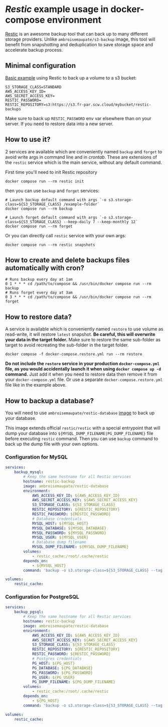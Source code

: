 # _Restic_ example usage in docker-compose environment

[Restic](https://restic.readthedocs.io/en/latest/index.html) is an awesome backup tool that can back up 
to many different storage providers. Unlike `ambroisemaupate/s3-backup` image, this tool will benefit from
snapshotting and deduplication to save storage space and accelerate backup process.

## Minimal configuration

[Basic example](./docker-compose.yml) using Restic to back up a volume to a s3 bucket:

```dotenv
S3_STORAGE_CLASS=STANDARD
AWS_ACCESS_KEY_ID=
AWS_SECRET_ACCESS_KEY=
RESTIC_PASSWORD=
RESTIC_REPOSITORY=s3:https://s3.fr-par.scw.cloud/mybucket/restic-backups
```

Make sure to back up `RESTIC_PASSWORD` env var elsewhere than on your server. If you need to restore data into a 
new server.

## How to use it?

2 services are available which are conveniently named `backup` and `forget` to avoid write args in command line 
and in *crontab*. These are extensions of the `restic` service which is the main service, without any default command.

First time you'll need to init Restic repository
```shell
docker compose run --rm restic init
```

then you can use `backup` and `forget` services:

```shell
# Launch backup default command with args `-o s3.storage-class=${S3_STORAGE_CLASS} /example-folder`
docker compose run --rm backup

# Launch forget default command with args `-o s3.storage-class=${S3_STORAGE_CLASS} --keep-daily 7 --keep-monthly 12`
docker compose run --rm forget
```

Or you can directly call `restic` service with your own args:

```shell
docker compose run --rm restic snapshots
```

## How to create and delete backups files automatically with cron?

```shell
# Runs backup every day at 1am
0 1 * * * cd /path/to/compose && /usr/bin/docker compose run --rm backup
# Runs forget every day at 3am
0 3 * * * cd /path/to/compose && /usr/bin/docker compose run --rm forget
```

## How to restore data?

A service is available which is conveniently named `restore` to use volume as read-write, it will restore `latest` snapshot. **Be careful, 
this will overwrite your data in the target folder.**
Make sure to restore the same sub-folder as target to avoid recreating the sub-folder in the target folder.

```shell
docker compose -f docker-compose.restore.yml run --rm restore
```

**Do not include the `restore` service in your production `docker-compose.yml` file, as you would accidentally launch it when using `docker compose up -d` command.**
Just add it when you need to restore data then remove it from your `docker-compose.yml` file. Or use a separate `docker-compose.restore.yml` file like in the example above.

## How to backup a database?

You will need to use `ambroisemaupate/restic-database` [image](Dockerfile) to back up your database.

This image extends official `restic/restic` with a special entrypoint that will dump your database into `${MYSQL_DUMP_FILENAME|PG_DUMP_FILENAME}` file
before executing `restic` command. Then you can use `backup` command to back up the dump file with 
your own options.

### Configuration for MySQL

```yaml
services:
    backup_mysql:
        # Keep the same hostname for all Restic services
        hostname: restic-backup
        image: ambroisemaupate/restic-database
        environment:
            AWS_ACCESS_KEY_ID: ${AWS_ACCESS_KEY_ID}
            AWS_SECRET_ACCESS_KEY: ${AWS_SECRET_ACCESS_KEY}
            S3_STORAGE_CLASS: ${S3_STORAGE_CLASS}
            RESTIC_REPOSITORY: ${RESTIC_REPOSITORY}
            RESTIC_PASSWORD: ${RESTIC_PASSWORD}
            # Database credentials
            MYSQL_HOST: ${MYSQL_HOST}
            MYSQL_DATABASE: ${MYSQL_DATABASE}
            MYSQL_PASSWORD: ${MYSQL_PASSWORD}
            MYSQL_USER: ${MYSQL_USER}
            # Database dump filename
            MYSQL_DUMP_FILENAME: ${MYSQL_DUMP_FILENAME}
        volumes:
            - restic_cache:/root/.cache/restic
        depends_on:
            - ${MYSQL_HOST}
        command: 'backup -o s3.storage-class=${S3_STORAGE_CLASS} --tag db ${MYSQL_DUMP_FILENAME}'

volumes:
    restic_cache:
```

### Configuration for PostgreSQL

```yaml
services:
    backup_pgsql:
        # Keep the same hostname for all Restic services
        hostname: restic-backup
        image: ambroisemaupate/restic-database
        environment:
            AWS_ACCESS_KEY_ID: ${AWS_ACCESS_KEY_ID}
            AWS_SECRET_ACCESS_KEY: ${AWS_SECRET_ACCESS_KEY}
            S3_STORAGE_CLASS: ${S3_STORAGE_CLASS}
            RESTIC_REPOSITORY: ${RESTIC_REPOSITORY}
            RESTIC_PASSWORD: ${RESTIC_PASSWORD}
            # Postgres credentials
            PG_HOST: ${PG_HOST}
            PG_DATABASE: ${PG_DATABASE}
            PG_PASSWORD: ${PG_PASSWORD}
            PG_USER: ${PG_USER}
            PG_DUMP_FILENAME: ${PG_DUMP_FILENAME}
        volumes:
            - restic_cache:/root/.cache/restic
        depends_on:
            - ${PG_HOST}
        command: 'backup -o s3.storage-class=${S3_STORAGE_CLASS} --tag db ${PG_DUMP_FILENAME}'

volumes:
    restic_cache:
```
